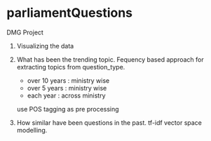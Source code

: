 # parliamentQuestions
DMG Project

1. Visualizing the data
2. What has been the trending topic. Fequency based approach for extracting topics from question_type.
     - over 10 years : ministry wise
     - over 5 years :  ministry wise
     - each year : across ministry
     
     use POS tagging as pre processing
3. How similar have been questions in the past. tf-idf vector space modelling.
